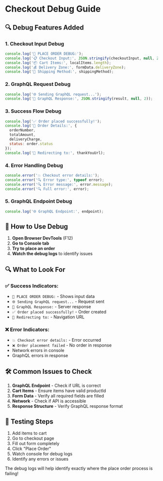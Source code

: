 # Checkout Debug Guide

## 🔍 Debug Features Added

### 1. **Checkout Input Debug**
```javascript
console.log('🚀 PLACE ORDER DEBUG:');
console.log('📋 Checkout Input:', JSON.stringify(checkoutInput, null, 2));
console.log('📦 Cart Items:', localItems.length);
console.log('💰 Delivery Zone:', formData.deliveryZone);
console.log('🚚 Shipping Method:', shippingMethod);
```

### 2. **GraphQL Request Debug**
```javascript
console.log('🌐 Sending GraphQL request...');
console.log('📨 GraphQL Response:', JSON.stringify(result, null, 2));
```

### 3. **Success Flow Debug**
```javascript
console.log('✅ Order placed successfully!');
console.log('📄 Order Details:', {
  orderNumber,
  totalAmount,
  deliveryCharge,
  status: order.status
});
console.log('🔗 Redirecting to:', thankYouUrl);
```

### 4. **Error Handling Debug**
```javascript
console.error('💥 Checkout error details:');
console.error('🔍 Error type:', typeof error);
console.error('🔍 Error message:', error.message);
console.error('🔍 Full error:', error);
```

### 5. **GraphQL Endpoint Debug**
```javascript
console.log('🌐 GraphQL Endpoint:', endpoint);
```

## 🚀 How to Use Debug

1. **Open Browser DevTools** (F12)
2. **Go to Console tab**
3. **Try to place an order**
4. **Watch the debug logs** to identify issues

## 🔍 What to Look For

### ✅ **Success Indicators:**
- `🚀 PLACE ORDER DEBUG:` - Shows input data
- `🌐 Sending GraphQL request...` - Request sent
- `📨 GraphQL Response:` - Server response
- `✅ Order placed successfully!` - Order created
- `🔗 Redirecting to:` - Navigation URL

### ❌ **Error Indicators:**
- `💥 Checkout error details:` - Error occurred
- `❌ Order placement failed` - No order in response
- Network errors in console
- GraphQL errors in response

## 🛠️ Common Issues to Check

1. **GraphQL Endpoint** - Check if URL is correct
2. **Cart Items** - Ensure items have valid productId
3. **Form Data** - Verify all required fields are filled
4. **Network** - Check if API is accessible
5. **Response Structure** - Verify GraphQL response format

## 📱 Testing Steps

1. Add items to cart
2. Go to checkout page
3. Fill out form completely
4. Click "Place Order"
5. Watch console for debug logs
6. Identify any errors or issues

The debug logs will help identify exactly where the place order process is failing!
